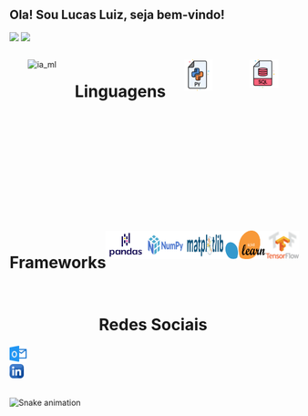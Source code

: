 
## Ola! Sou Lucas Luiz, seja bem-vindo!

<div >
  <img height="180em" src="https://github-readme-stats.vercel.app/api?username=LUCAS-LUIZ-ROCHA&show_icons=true&theme=gotham&include_all_commits=true&count_private=true"/>
  <img height="180em" src="https://github-readme-stats.vercel.app/api/top-langs/?username=LUCAS-LUIZ-ROCHA&layout=compact&langs_count=16&theme=gotham"/>
</div>

## 
<div style="display: flex; justify-content: space-between;"> <br>
  <img align="left"height="300" alt="ia_ml" src="ia_ml.gif">
   <h1 align="center">Linguagens</h1>
   <img align="center" height="55" width="50" alt="python-icon"  src="py2_log.png">
   <br>
   <img align="center" height="50" width="50" alt="sql"  src="Sql_log.png"> 
   <br>
</div>
<div style="display: flex; justify-content: space-between;"> <br>   
    <h1 align="center">Frameworks</h1>
    <img align="center" height="50" width="70" alt="pandas"  src="pandas.png">
    <img align="center" height="50" width="70" alt="numpy"  src="numpy.png">
    <img align="center" height="50" width="70" alt="matplot"  src="matplot.png">
    <img align="center" height="50" width="70" alt="sklearn"  src="sk.png">
    <img align="center" height="50" width="70" alt="tensorflow"  src="ts.png">
</div>


<div>
  <br>
  <h1 align="center">Redes Sociais</h1>
  <a href = "mailto: lucasluiz_ads@hotmail.com">
    <img width="30" src="outlook_log.png">
  </a>
  <br>
  <a href = "https://www.linkedin.com/in/lucas-luiz-rocha">
    <img width="25" src="link_log.png">
  </a>
 </div>
<br>



![Snake animation](https://github.com/LuigiGF/LuigiGF/blob/output/github-contribution-grid-snake.svg)
